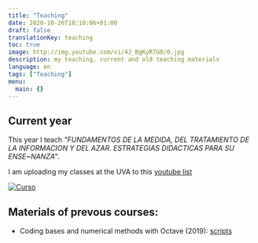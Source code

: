 ```yaml
---
title: "Teaching"
date: 2020-10-26T18:10:06+01:00
draft: false
translationKey: teaching
toc: true
image: http://img.youtube.com/vi/4J_BgKyR7G0/0.jpg
description: my teaching, current and old teaching materials
language: en
tags: ["Teaching"]
menu:
  main: {}
---
```


## Current year
 This year I teach *"FUNDAMENTOS DE LA MEDIDA, DEL TRATAMIENTO DE LA INFORMACION Y DEL AZAR. ESTRATEGIAS DIDACTICAS PARA SU ENSE~NANZA"*.

I am uploading my classes at the UVA to this  [youtube list](https://www.youtube.com/playlist?list=PLAwpU-CQvsuAtHCKzVpGgnq73e1v2O0Ij)

[![Curso](http://img.youtube.com/vi/4J_BgKyR7G0/0.jpg)](http://www.youtube.com/watch?v=4J_BgKyR7G0 "Curso")

## Materials of prevous courses:
* Coding bases and numerical methods with Octave (2019): [scripts](https://github.com/HugoJBello/clases-octave-2019)
 
